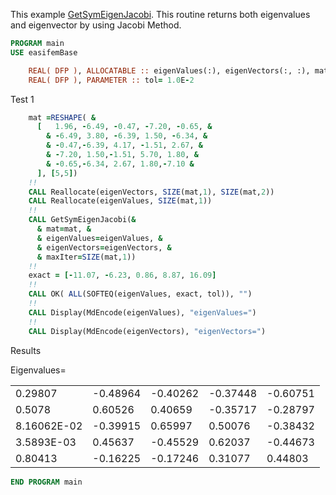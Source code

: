 This example [GetSymEigenJacobi](GetSymEigenJacobi.md). This routine returns both eigenvalues and eigenvector by using Jacobi Method.

```fortran
PROGRAM main
USE easifemBase
```

```fortran
    REAL( DFP ), ALLOCATABLE :: eigenValues(:), eigenVectors(:, :), mat(:,:), exact(:)
    REAL( DFP ), PARAMETER :: tol= 1.0E-2
```

Test 1

```fortran
    mat =RESHAPE( &
      [   1.96, -6.49, -0.47, -7.20, -0.65, &
        & -6.49, 3.80, -6.39, 1.50, -6.34, &
        & -0.47,-6.39, 4.17, -1.51, 2.67, &
        & -7.20, 1.50,-1.51, 5.70, 1.80, &
        & -0.65,-6.34, 2.67, 1.80,-7.10 &
      ], [5,5])
    !!
    CALL Reallocate(eigenVectors, SIZE(mat,1), SIZE(mat,2))
    CALL Reallocate(eigenValues, SIZE(mat,1))
    !!
    CALL GetSymEigenJacobi(&
      & mat=mat, &
      & eigenValues=eigenValues, &
      & eigenVectors=eigenVectors, &
      & maxIter=SIZE(mat,1))
    !!
    exact = [-11.07, -6.23, 0.86, 8.87, 16.09]
    !!
    CALL OK( ALL(SOFTEQ(eigenValues, exact, tol)), "")
    !!
    CALL Display(MdEncode(eigenValues), "eigenValues=")
    !!
    CALL Display(MdEncode(eigenVectors), "eigenVectors=")
```

Results

Eigenvalues=

|             |          |          |          |          |
|-------------|----------|----------|----------|----------|
| 0.29807     | -0.48964 | -0.40262 | -0.37448 | -0.60751 |
| 0.5078      | 0.60526  | 0.40659  | -0.35717 | -0.28797 |
| 8.16062E-02 | -0.39915 | 0.65997  | 0.50076  | -0.38432 |
| 3.5893E-03  | 0.45637  | -0.45529 | 0.62037  | -0.44673 |
| 0.80413     | -0.16225 | -0.17246 | 0.31077  | 0.44803  |

```fortran
END PROGRAM main
```
